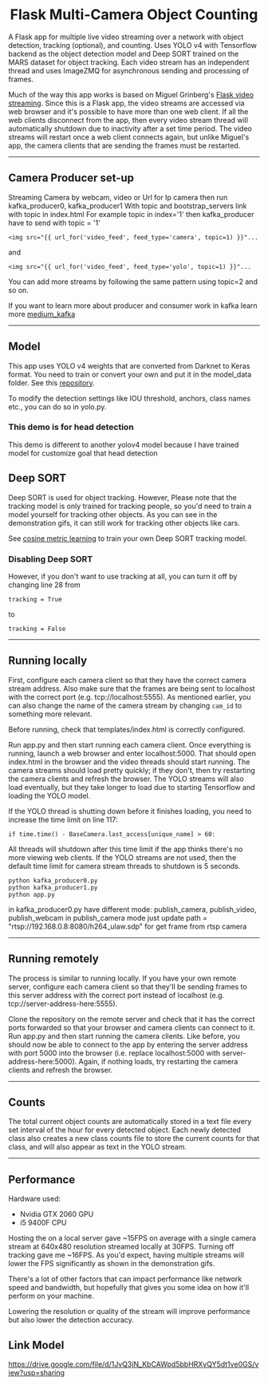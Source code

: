 <h1 align='center'>
Flask Multi-Camera Object Counting
</h1>

A Flask app for multiple live video streaming over a network with object detection, tracking (optional), and counting. Uses YOLO v4 with Tensorflow backend as the object detection model and Deep SORT trained on the MARS dataset for object tracking. Each video stream has an independent thread and uses ImageZMQ for asynchronous sending and processing of frames.

Much of the way this app works is based on Miguel Grinberg's [Flask video streaming](https://github.com/miguelgrinberg/flask-video-streaming). Since this is a Flask app, the video streams are accessed via web browser and it's possible to have more than one web client. If all the web clients disconnect from the app, then every video stream thread will automatically shutdown due to inactivity after a set time period. The video streams will restart once a web client connects again, but unlike Miguel's app, the camera clients that are sending the frames must be restarted.


***
## Camera Producer set-up
Streaming Camera by webcam, video or Url for Ip camera then run kafka_producer0, kafka_producer1
With topic and bootstrap_servers link with topic in index.html
For example topic in index='1'
then kafka_producer have to send with topic = '1'
```
<img src="{{ url_for('video_feed', feed_type='camera', topic=1) }}"...
```
and 
```
<img src="{{ url_for('video_feed', feed_type='yolo', topic=1) }}"...
```

You can add more streams by following the same pattern using topic=2 and so on.

If you want to learn more about producer and consumer work in kafka learn more [medium_kafka](https://medium.com/@kevin.michael.horan/distributed-video-streaming-with-python-and-kafka-551de69fe1dd)

***
## Model
This app uses YOLO v4 weights that are converted from Darknet to Keras format. You need to train or convert your own and put it in the model_data folder. See this [repository](https://github.com/Ma-Dan/keras-yolo4).

To modify the detection settings like IOU threshold, anchors, class names etc., you can do so in yolo.py.

### This demo is for head detection
This demo is different to another yolov4 model because I have trained model for customize goal that head detection


## Deep SORT
Deep SORT is used for object tracking. However, Please note that the tracking model is only trained for tracking people, so you'd need to train a model yourself for tracking other objects. As you can see in the demonstration gifs, it can still work for tracking other objects like cars. 

See [cosine metric learning](https://github.com/nwojke/cosine_metric_learning) to train your own Deep SORT tracking model.

### Disabling Deep SORT
However, if you don't want to use tracking at all, you can turn it off by changing line 28 from 
```
tracking = True
```
to
```
tracking = False
```

***
## Running locally
First, configure each camera client so that they have the correct camera stream address. Also make sure that the frames are being sent to localhost with the correct port (e.g. tcp://localhost:5555). As mentioned earlier, you can also change the name of the camera stream by changing `cam_id` to something more relevant.

Before running, check that templates/index.html is correctly configured.

Run app.py and then start running each camera client. Once everything is running, launch a web browser and enter localhost:5000. That should open index.html in the browser and the video threads should start running. The camera streams should load pretty quickly; if they don't, then try restarting the camera clients and refresh the browser. The YOLO streams will also load eventually, but they take longer to load due to starting Tensorflow and loading the YOLO model.

If the YOLO thread is shutting down before it finishes loading, you need to increase the time limit on line 117:
```
if time.time() - BaseCamera.last_access[unique_name] > 60:
```
All threads will shutdown after this time limit if the app thinks there's no more viewing web clients. If the YOLO streams are not used, then the default time limit for camera stream threads to shutdown is 5 seconds.
```
python kafka_producer0.py
python kafka_producer1.py
python app.py
```
in kafka_producer0.py have different mode: publish_camera, publish_video, publish_webcam
in publish_camera mode just update path = "rtsp://192.168.0.8:8080/h264_ulaw.sdp"
for get frame from rtsp camera
***
## Running remotely
The process is similar to running locally. If you have your own remote server, configure each camera client so that they'll be sending frames to this server address with the correct port instead of localhost (e.g. tcp://server-address-here:5555). 

Clone the repository on the remote server and check that it has the correct ports forwarded so that your browser and camera clients can connect to it. Run app.py and then start running the camera clients. Like before, you should now be able to connect to the app by entering the server address with port 5000 into the browser (i.e. replace localhost:5000 with server-address-here:5000). Again, if nothing loads, try restarting the camera clients and refresh the browser.

***
## Counts
The total current object counts are automatically stored in a text file every set interval of the hour for every detected object. Each newly detected class also creates a new class counts file to store the current counts for that class, and will also appear as text in the YOLO stream. 

***
## Performance
Hardware used:
* Nvidia GTX 2060 GPU
* i5 9400F CPU

Hosting the  on a local server gave ~15FPS on average with a single camera stream at 640x480 resolution streamed locally at 30FPS. Turning off tracking gave me ~16FPS. As you'd expect, having multiple streams will lower the FPS significantly as shown in the demonstration gifs.

There's a lot of other factors that can impact performance like network speed and bandwidth, but hopefully that gives you some idea on how it'll perform on your machine.

Lowering the resolution or quality of the stream will improve performance but also lower the detection accuracy. 

## Link Model
https://drive.google.com/file/d/1JvQ3jN_KbCAWpd5bbHRXyQY5dt1ve0GS/view?usp=sharing

